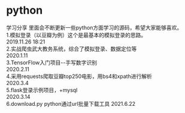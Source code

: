 # python
学习分享
里面会不断更新一些python方面学习的源码，希望大家能够喜欢。  
1.模拟登录（以豆瓣为例）这个是最基本的模拟登录的思路。  
2019.11.26 18:21  
2.实战爬虫武大教务系统，综合了模拟登录、数据定位等      
2020.1.11   
3.TensorFlow入门项目--手写数字识别  
2020.2.11  
4.采用requests爬取豆瓣top250电影，用bs4和xpath进行解析  
2020.3.4  
5.flask登录示例项目，+mysql  
2020.3.14   
6.download.py python通过url批量下载工具
2021.6.22  

